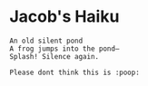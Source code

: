 # Jacob's Haiku
```
An old silent pond
A frog jumps into the pond—
Splash! Silence again.

Please dont think this is :poop:
```